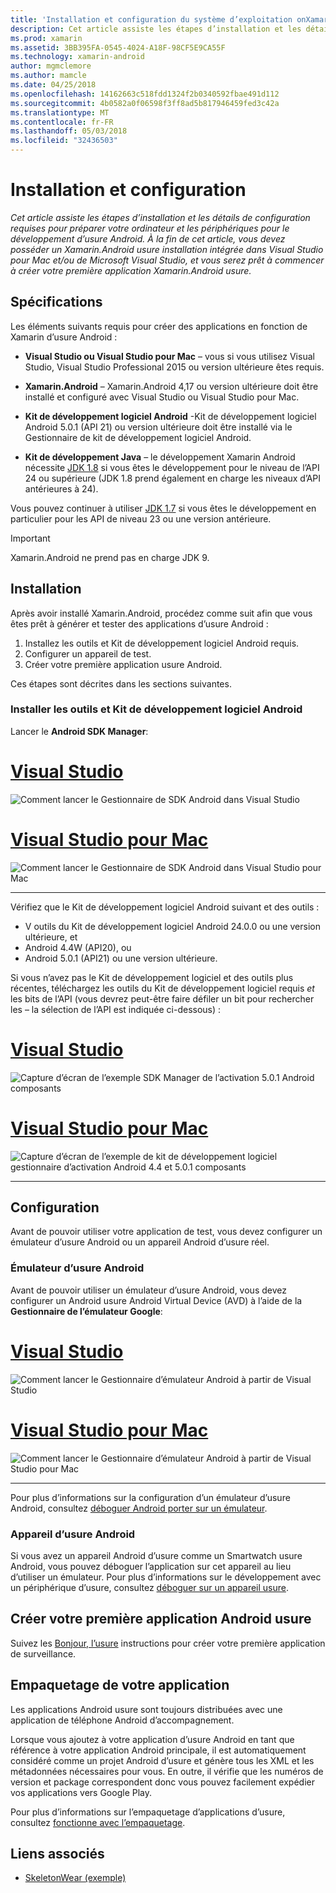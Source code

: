```yaml
---
title: 'Installation et configuration du système d’exploitation onXamarin.Android d’usure '
description: Cet article assiste les étapes d’installation et les détails de configuration requises pour préparer votre ordinateur et les périphériques pour le développement d’usure Android. À la fin de cet article, vous devez posséder un Xamarin.Android usure installation intégrée dans Visual Studio pour Mac et/ou de Microsoft Visual Studio, et vous serez prêt à commencer à créer votre première application Xamarin.Android usure.
ms.prod: xamarin
ms.assetid: 3BB395FA-0545-4024-A18F-98CF5E9CA55F
ms.technology: xamarin-android
author: mgmclemore
ms.author: mamcle
ms.date: 04/25/2018
ms.openlocfilehash: 14162663c518fdd1324f2b0340592fbae491d112
ms.sourcegitcommit: 4b0582a0f06598f3ff8ad5b817946459fed3c42a
ms.translationtype: MT
ms.contentlocale: fr-FR
ms.lasthandoff: 05/03/2018
ms.locfileid: "32436503"
---
```

# <a name="setup-and-installation"></a>Installation et configuration

_Cet article assiste les étapes d’installation et les détails de configuration requises pour préparer votre ordinateur et les périphériques pour le développement d’usure Android. À la fin de cet article, vous devez posséder un Xamarin.Android usure installation intégrée dans Visual Studio pour Mac et/ou de Microsoft Visual Studio, et vous serez prêt à commencer à créer votre première application Xamarin.Android usure._

## <a name="requirements"></a>Spécifications

Les éléments suivants requis pour créer des applications en fonction de Xamarin d’usure Android :

-   **Visual Studio ou Visual Studio pour Mac** &ndash; vous si vous utilisez Visual Studio, Visual Studio Professional 2015 ou version ultérieure êtes requis.

-   **Xamarin.Android** &ndash; Xamarin.Android 4,17 ou version ultérieure doit être installé et configuré avec Visual Studio ou Visual Studio pour Mac.

-   **Kit de développement logiciel Android** -Kit de développement logiciel Android 5.0.1 (API 21) ou version ultérieure doit être installé via le Gestionnaire de kit de développement logiciel Android.

-   **Kit de développement Java** &ndash; le développement Xamarin Android nécessite [JDK 1.8](http://www.oracle.com/technetwork/java/javase/downloads/jdk8-downloads-2133151.html) si vous êtes le développement pour le niveau de l’API 24 ou supérieure (JDK 1.8 prend également en charge les niveaux d’API antérieures à 24).

Vous pouvez continuer à utiliser [JDK 1.7](http://www.oracle.com/technetwork/java/javase/downloads/jdk7-downloads-1880260.html) si vous êtes le développement en particulier pour les API de niveau 23 ou une version antérieure.

> [!IMPORTANT]
> Xamarin.Android ne prend pas en charge JDK 9.

## <a name="installation"></a>Installation

Après avoir installé Xamarin.Android, procédez comme suit afin que vous êtes prêt à générer et tester des applications d’usure Android : 

1.  Installez les outils et Kit de développement logiciel Android requis.
2.  Configurer un appareil de test.
3.  Créer votre première application usure Android.

Ces étapes sont décrites dans les sections suivantes.


### <a name="install-android-sdk-and-tools"></a>Installer les outils et Kit de développement logiciel Android 

Lancer le **Android SDK Manager**: 

# <a name="visual-studiotabvswin"></a>[Visual Studio](#tab/vswin)

![Comment lancer le Gestionnaire de SDK Android dans Visual Studio](installation-images/vs/sdk-menu.png)

# <a name="visual-studio-for-mactabvsmac"></a>[Visual Studio pour Mac](#tab/vsmac)

![Comment lancer le Gestionnaire de SDK Android dans Visual Studio pour Mac](installation-images/xs/sdk-menu.png)

-----


Vérifiez que le Kit de développement logiciel Android suivant et des outils :

* V outils du Kit de développement logiciel Android 24.0.0 ou une version ultérieure, et
* Android 4.4W (API20), ou
* Android 5.0.1 (API21) ou une version ultérieure.

Si vous n’avez pas le Kit de développement logiciel et des outils plus récentes, téléchargez les outils du Kit de développement logiciel requis *et* les bits de l’API (vous devrez peut-être faire défiler un bit pour rechercher les &ndash; la sélection de l’API est indiquée ci-dessous) : 

# <a name="visual-studiotabvswin"></a>[Visual Studio](#tab/vswin)

![Capture d’écran de l’exemple SDK Manager de l’activation 5.0.1 Android composants](installation-images/vs/sdk-select.png)

# <a name="visual-studio-for-mactabvsmac"></a>[Visual Studio pour Mac](#tab/vsmac)

![Capture d’écran de l’exemple de kit de développement logiciel gestionnaire d’activation Android 4.4 et 5.0.1 composants](installation-images/xs/sdk-select.png)

-----


## <a name="configuration"></a>Configuration

Avant de pouvoir utiliser votre application de test, vous devez configurer un émulateur d’usure Android ou un appareil Android d’usure réel. 


### <a name="android-wear-emulator"></a>Émulateur d’usure Android

Avant de pouvoir utiliser un émulateur d’usure Android, vous devez configurer un Android usure Android Virtual Device (AVD) à l’aide de la **Gestionnaire de l’émulateur Google**:

# <a name="visual-studiotabvswin"></a>[Visual Studio](#tab/vswin)

![Comment lancer le Gestionnaire d’émulateur Android à partir de Visual Studio](installation-images/vs/emulator-menu.png)

# <a name="visual-studio-for-mactabvsmac"></a>[Visual Studio pour Mac](#tab/vsmac)

![Comment lancer le Gestionnaire d’émulateur Android à partir de Visual Studio pour Mac](installation-images/xs/emulator-menu.png)

-----

Pour plus d’informations sur la configuration d’un émulateur d’usure Android, consultez [déboguer Android porter sur un émulateur](~/android/wear/deploy-test/debug-on-emulator.md).


### <a name="android-wear-device"></a>Appareil d’usure Android

Si vous avez un appareil Android d’usure comme un Smartwatch usure Android, vous pouvez déboguer l’application sur cet appareil au lieu d’utiliser un émulateur. Pour plus d’informations sur le développement avec un périphérique d’usure, consultez [déboguer sur un appareil usure](~/android/wear/deploy-test/debug-on-device.md).


## <a name="create-your-first-android-wear-app"></a>Créer votre première application Android usure

Suivez les [Bonjour, l’usure](~/android/wear/get-started/hello-wear.md) instructions pour créer votre première application de surveillance.


## <a name="packaging-your-app"></a>Empaquetage de votre application

Les applications Android usure sont toujours distribuées avec une application de téléphone Android d’accompagnement. 

Lorsque vous ajoutez à votre application d’usure Android en tant que référence à votre application Android principale, il est automatiquement considéré comme un projet Android d’usure et génère tous les XML et les métadonnées nécessaires pour vous. En outre, il vérifie que les numéros de version et package correspondent donc vous pouvez facilement expédier vos applications vers Google Play. 

Pour plus d’informations sur l’empaquetage d’applications d’usure, consultez [fonctionne avec l’empaquetage](~/android/wear/deploy-test/packaging.md).


## <a name="related-links"></a>Liens associés

- [SkeletonWear (exemple)](https://developer.xamarin.com/samples/SkeletonWear/)
